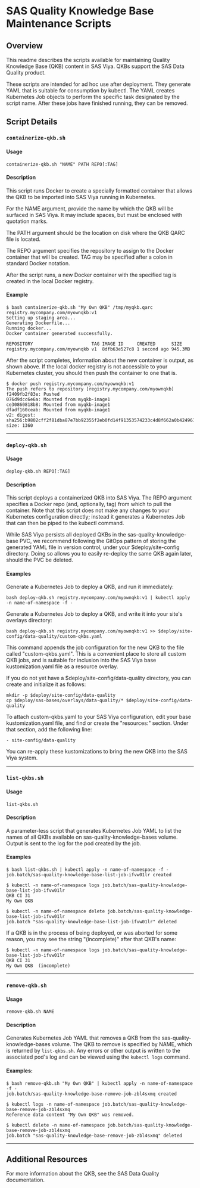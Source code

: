 # SAS Quality Knowledge Base Maintenance Scripts

## Overview

This readme describes the scripts available for maintaining Quality Knowledge Base (QKB) content in SAS Viya.  QKBs support the SAS Data Quality product.

These scripts are intended for ad hoc use after deployment. They generate YAML that is suitable for consumption by kubectl. The YAML creates Kubernetes Job objects to perform the specific task designated by the script name.  After these jobs have finished running, they can be removed.

## Script Details

### `containerize-qkb.sh`

#### Usage

    containerize-qkb.sh "NAME" PATH REPO[:TAG]

#### Description

This script runs Docker to create a specially formatted container that allows the QKB to be imported into SAS Viya running in Kubernetes.

For the NAME argument, provide the name by which the QKB will be surfaced in SAS Viya.  It may include spaces, but must be enclosed with quotation marks.

The PATH argument should be the location on disk where the QKB QARC file is located.

The REPO argument specifies the repository to assign to the Docker container that will be created.  TAG may be specified after a colon in standard Docker notation.

After the script runs, a new Docker container with the specified tag is created in the local Docker registry.

#### Example

    $ bash containerize-qkb.sh "My Own QKB" /tmp/myqkb.qarc registry.mycompany.com/myownqkb:v1
    Setting up staging area...
    Generating Dockerfile...
    Running docker...
    Docker container generated successfully.
    
    REPOSITORY                      TAG IMAGE ID     CREATED      SIZE
    registry.mycompany.com/myownqkb v1  8dfb63e527c8 1 second ago 945.3MB

After the script completes, information about the new container is output, as shown above.  If the local docker registry is not accessible to your Kubernetes cluster, you should then push the container to one that is.

    $ docker push registry.mycompany.com/myownqkb:v1
    The push refers to repository [registry.mycompany.com/myownqkb]
    f2409fb2f83e: Pushed
    076d9dcc6e6a: Mounted from myqkb-image1
    ce30860818b8: Mounted from myqkb-image1
    dfadf160ceab: Mounted from myqkb-image1
    v2: digest: sha256:b9802cff2f81dba87e7bb92355f2eb0fd14f91353574233c4d8f662a0b424961 size: 1360

---

### `deploy-qkb.sh`

#### Usage

    deploy-qkb.sh REPO[:TAG]

#### Description

This script deploys a containerized QKB into SAS Viya.  The REPO argument specifies a Docker repo (and, optionally, tag) from which to pull the container.  Note that this script does not make any changes to your Kubernetes configuration directly; instead it generates a Kubernetes Job that can then be piped to the kubectl command.

While SAS Viya persists all deployed QKBs in the sas-quality-knowledge-base PVC, we recommend following the GitOps pattern of storing the generated YAML file in version control, under your $deploy/site-config directory.   Doing so allows you to easily re-deploy the same QKB again later, should the PVC be deleted.

#### Examples

Generate a Kubernetes Job to deploy a QKB, and run it immediately:

    bash deploy-qkb.sh registry.mycompany.com/myownqkb:v1 | kubectl apply -n name-of-namespace -f -

Generate a Kubernetes Job to deploy a QKB, and write it into your site's overlays directory:

    bash deploy-qkb.sh registry.mycompany.com/myownqkb:v1 >> $deploy/site-config/data-quality/custom-qkbs.yaml

This command appends the job configuration for the new QKB to the file called "custom-qkbs.yaml".  This is a convenient place to store all custom QKB jobs, and is suitable for inclusion into the SAS Viya base kustomization.yaml file as a resource overlay.  

If you do not yet have a $deploy/site-config/data-quality directory, you can create and initialize it as follows:

    mkdir -p $deploy/site-config/data-quality
    cp $deploy/sas-bases/overlays/data-quality/* $deploy/site-config/data-quality

To attach custom-qkbs.yaml to your SAS Viya configuration, edit your base kustomization.yaml file, and find or create the "resources:" section.  Under that section, add the following line:

    - site-config/data-quality

You can re-apply these kustomizations to bring the new QKB into the SAS Viya system.

---

### `list-qkbs.sh`

#### Usage

    list-qkbs.sh

#### Description

A parameter-less script that generates Kubernetes Job YAML to list the names of all QKBs available on sas-quality-knowledge-bases volume.  Output is sent to the log for the pod created by the job.

#### Examples

    $ bash list-qkbs.sh | kubectl apply -n name-of-namespace -f -
    job.batch/sas-quality-knowledge-base-list-job-ifvw01lr created

    $ kubectl -n name-of-namespace logs job.batch/sas-quality-knowledge-base-list-job-ifvw01lr
    QKB CI 31
    My Own QKB

    $ kubectl -n name-of-namespace delete job.batch/sas-quality-knowledge-base-list-job-ifvw01lr
    job.batch "sas-quality-knowledge-base-list-job-ifvw01lr" deleted

If a QKB is in the process of being deployed, or was aborted for some reason, you may see the string "(incomplete)" after that QKB's name:

    $ kubectl -n name-of-namespace logs job.batch/sas-quality-knowledge-base-list-job-ifvw01lr
    QKB CI 31
    My Own QKB  (incomplete)

---

### `remove-qkb.sh`

#### Usage

    remove-qkb.sh NAME

#### Description

Generates Kubernetes Job YAML that removes a QKB from the sas-quality-knowledge-bases volume.  The QKB to remove is specified by NAME, which is returned by `list-qkbs.sh`.  Any errors or other output is written to the associated pod's log and can be viewed using the `kubectl logs` command.

#### Examples:

    $ bash remove-qkb.sh "My Own QKB" | kubectl apply -n name-of-namespace -f -
    job.batch/sas-quality-knowledge-base-remove-job-zbl4sxmq created

    $ kubectl logs -n name-of-namespace job.batch/sas-quality-knowledge-base-remove-job-zbl4sxmq
    Reference data content "My Own QKB" was removed.

    $ kubectl delete -n name-of-namespace job.batch/sas-quality-knowledge-base-remove-job-zbl4sxmq
    job.batch "sas-quality-knowledge-base-remove-job-zbl4sxmq" deleted

---

## Additional Resources

For more information about the QKB, see the SAS Data Quality documentation.